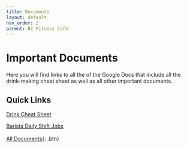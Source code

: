 ```yaml
---
title: Documents
layout: default
nav_order: 2
parent: BC Fitness Cafe
---
```

# Important Documents
Here you will find links to all the of the Google Docs that include all the drink-making cheat sheet as well as all other important documents.

## Quick Links
[Drink Cheat Sheet](https://docs.google.com/document/d/1s6ilnH_7l_CIr1GWum8i25ilPRAPt6kf/edit?usp=sharing&ouid=105221078871424946874&rtpof=true&sd=true)

[Barista Daily Shift Jobs](https://docs.google.com/document/d/1yPHDqmg8ZyH46EpCk_su6oXqHcZ5njiJ/edit?usp=sharing&ouid=105221078871424946874&rtpof=true&sd=true)
<br>
<br>
[All Documents](https://drive.google.com/drive/folders/1aBIHL0e9fS4ejLimOpfU4gkvXsVgu8le?usp=sharing/){: .btn}




